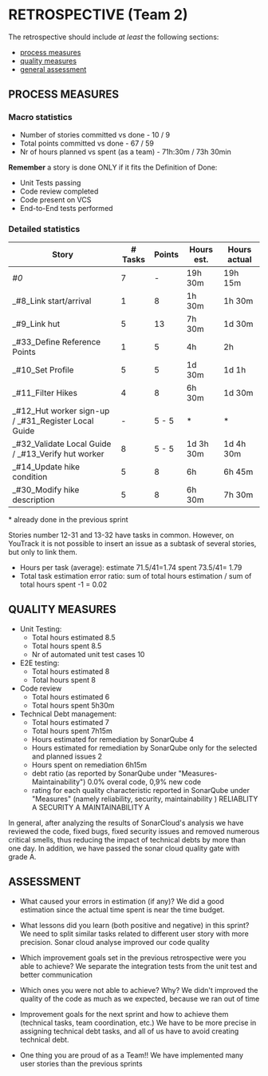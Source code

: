 RETROSPECTIVE (Team 2)
=====================================

The retrospective should include _at least_ the following
sections:

- [process measures](#process-measures)
- [quality measures](#quality-measures)
- [general assessment](#assessment)

## PROCESS MEASURES 

### Macro statistics

- Number of stories committed vs done - 10 / 9
- Total points committed vs done - 67 / 59 
- Nr of hours planned vs spent (as a team) -  71h:30m / 73h 30min

**Remember**  a story is done ONLY if it fits the Definition of Done:
 
- Unit Tests passing
- Code review completed
- Code present on VCS
- End-to-End tests performed

### Detailed statistics

| Story  | # Tasks | Points | Hours est. | Hours actual |
|--------|---------|--------|------------|--------------|
| _#0_              |  7       |    -   |      19h 30m      |       19h 15m       |
| _#8_Link start/arrival   | 1         |   8    |    1h 30m        |    1h 30m          |
| _#9_Link hut      |   5      |  13      |  7h 30m          |   1d 30m           |
| _#33_Define Reference Points    |     1    |   5     |   4h         |  2h            |
| _#10_Set Profile      |  5       |    5    |  1d 30m          | 1d 1h             |
| _#11_Filter Hikes      |  4       |    8    |    6h 30m        |      1d 30m        |
| _#12_Hut worker sign-up / _#31_Register Local Guide      |   -     |   5 - 5    |   *     |  *          |
| _#32_Validate Local Guide / _#13_Verify hut worker      | 8        |  5 - 5     |     1d 3h 30m       | 1d 4h 30m             |
| _#14_Update hike condition     |  5       |  8      | 6h          | 6h 45m             |
| _#30_Modify hike description      |    5     |  8      |  6h 30m  |  7h 30m       |

\* already done in the previous sprint

Stories number 12-31 and 13-32 have tasks in common. However, on YouTrack it is not possible to insert an issue as a subtask of several stories, but only to link them.


- Hours per task (average): estimate 71.5/41=1.74  spent 73.5/41= 1.79
- Total task estimation error ratio: sum of total hours estimation / sum of total hours spent -1 = 0.02

  
## QUALITY MEASURES 

- Unit Testing:
  - Total hours estimated 8.5
  - Total hours spent 8.5
  - Nr of automated unit test cases 10
- E2E testing:
  - Total hours estimated 8
  - Total hours spent 8
- Code review 
  - Total hours estimated 6
  - Total hours spent 5h30m
- Technical Debt management:
  - Total hours estimated 7
  - Total hours spent 7h15m
  - Hours estimated for remediation by SonarQube 4
  - Hours estimated for remediation by SonarQube only for the selected and planned issues 2
  - Hours spent on remediation 6h15m
  - debt ratio (as reported by SonarQube under "Measures-Maintainability") 0.0% overal code,  0,9% new code
  - rating for each quality characteristic reported in SonarQube under "Measures" (namely reliability, security, maintainability ) 
  RELIABLITY A SECURITY A MAINTAINABILITY A
  

In general, after analyzing the results of SonarCloud's analysis we have reviewed the code, fixed bugs, fixed security issues and removed numerous critical smells, thus reducing the impact of technical debts by more than one day.
In addition, we have passed the sonar cloud quality gate with grade A.


## ASSESSMENT

- What caused your errors in estimation (if any)?
We did a good estimation since the actual time spent is near the time budget.

- What lessons did you learn (both positive and negative) in this sprint?
We need to split similar tasks related to different user story with more precision. Sonar cloud analyse improved our code quality

- Which improvement goals set in the previous retrospective were you able to achieve? 
We separate the integration tests from the unit test and better communication

- Which ones you were not able to achieve? Why?
We didn't improved the quality of the code as much as we expected, because we ran out of time

- Improvement goals for the next sprint and how to achieve them (technical tasks, team coordination, etc.)
We have to be more precise in assigning technical debt tasks, and all of us have to avoid creating technical debt.  

- One thing you are proud of as a Team!!
We have implemented many user stories than the previous sprints
